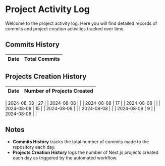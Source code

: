 # Project Activity Log

Welcome to the project activity log. Here you will find detailed records of commits and project creation activities tracked over time.

## Commits History
| Date       | Total Commits |
|------------|---------------|
<!--START_SECTION:batch_creation_of_commits-->

<!--END_SECTION:batch_creation_of_commits-->
## Projects Creation History

| Date       | Number of Projects Created |
|------------|----------------------------|
<!--START_SECTION:bulk_projects_creation-->
| 2024-08-08       | 27 |
| 2024-08-08       |  |
| 2024-08-08       | 17 |
| 2024-08-08       |  |
| 2024-08-08       | 15 |
| 2024-08-08       |  |
| 2024-08-08       |  |
| 2024-08-08       | 9 |
| 2024-08-08       |  |

<!--END_SECTION:bulk_projects_creation-->
## Notes

- **Commits History** tracks the total number of commits made to the repository each day.
- **Projects Creation History** logs the number of Next.js projects created each day as triggered by the automated workflow.
